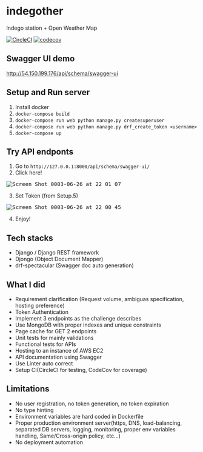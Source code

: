# indegother

Indego station + Open Weather Map

[![CircleCI](https://circleci.com/gh/shirakia/indegother/tree/main.svg?style=svg)](https://circleci.com/gh/shirakia/indegother/tree/main)
[![codecov](https://codecov.io/gh/shirakia/indegother/branch/main/graph/badge.svg?token=MSHF4XNC7K)](https://codecov.io/gh/shirakia/indegother)

## Swagger UI demo

http://54.150.199.176/api/schema/swagger-ui

## Setup and Run server
1. Install docker
2. `docker-compose build`
3. `docker-compose run web python manage.py createsuperuser`
4. `docker-compose run web python manage.py drf_create_token <username>`
5. `docker-compose up`

## Try API endponts

1. Go to `http://127.0.0.1:8000/api/schema/swagger-ui/`
2. Click here!

<kbd>![Screen Shot 0003-06-26 at 22 01 07](https://user-images.githubusercontent.com/728375/123513835-66b7ee00-d6ca-11eb-9af9-7c11cd549864.png)</kbd>

3. Set Token (from Setup.5) 

<kbd>![Screen Shot 0003-06-26 at 22 00 45](https://user-images.githubusercontent.com/728375/123513824-599aff00-d6ca-11eb-98e0-51602cfb2207.png)</kbd>

4. Enjoy!

## Tech stacks
- Django / Django REST framework
- Djongo (Object Document Mapper)
- drf-spectacular (Swagger doc auto generation)

## What I did
- Requirement clarification (Request volume, ambiguas specification, hosting preference)
- Token Authentication
- Implement 3 endpoints as the challenge describes
- Use MongoDB with proper indexes and unique constraints
- Page cache for GET 2 endpoints
- Unit tests for mainly validations
- Functional tests for APIs
- Hosting to an instance of AWS EC2
- API documentation using Swagger
- Use Linter auto correct
- Setup CI(CircleCI for testing, CodeCov for coverage)

## Limitations
- No user registration, no token generation, no token expiration
- No type hinting
- Environment variables are hard coded in Dockerfile
- Proper production environment server(https, DNS, load-balancing, separated DB servers, logging, monitoring, proper env variables handling, Same/Cross-origin policy, etc...)
- No deployment automation
